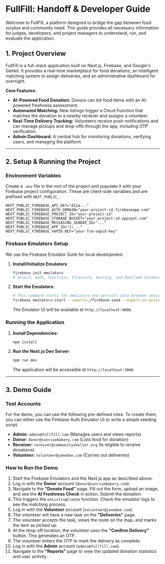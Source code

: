 # FullFill: Handoff & Developer Guide

Welcome to FullFill, a platform designed to bridge the gap between food surplus and community need. This guide provides all necessary information for judges, developers, and project managers to understand, run, and evaluate the application.

## 1. Project Overview

FullFill is a full-stack application built on Next.js, Firebase, and Google's Genkit. It provides a real-time marketplace for food donations, an intelligent matching system to assign deliveries, and an administrative dashboard for oversight.

**Core Features:**
- **AI-Powered Food Donation:** Donors can list food items with an AI-powered freshness assessment.
- **Automated Matching:** New listings trigger a Cloud Function that matches the donation to a nearby receiver and assigns a volunteer.
- **Real-Time Delivery Tracking:** Volunteers receive push notifications and can manage pickups and drop-offs through the app, including OTP verification.
- **Admin Dashboard:** A central hub for monitoring donations, verifying users, and managing the platform.

---

## 2. Setup & Running the Project

### Environment Variables

Create a `.env` file in the root of the project and populate it with your Firebase project configuration. These are client-side variables and are prefixed with `NEXT_PUBLIC_`.

```env
NEXT_PUBLIC_FIREBASE_API_KEY="AIza..."
NEXT_PUBLIC_FIREBASE_AUTH_DOMAIN="your-project-id.firebaseapp.com"
NEXT_PUBLIC_FIREBASE_PROJECT_ID="your-project-id"
NEXT_PUBLIC_FIREBASE_STORAGE_BUCKET="your-project-id.appspot.com"
NEXT_PUBLIC_FIREBASE_MESSAGING_SENDER_ID="..."
NEXT_PUBLIC_FIREBASE_APP_ID="1:..."
NEXT_PUBLIC_FIREBASE_VAPID_KEY="your-fcm-vapid-key"
```

### Firebase Emulators Setup

We use the Firebase Emulator Suite for local development.

1.  **Install/Initialize Emulators**:
    ```bash
    firebase init emulators
    # Select: Auth, Functions, Firestore, Hosting, and Realtime Database
    ```

2.  **Start the Emulators**:
    ```bash
    # This command starts the emulators and persists data between sessions
    firebase emulators:start --import=./firebase-seed --export-on-exit=./firebase-seed
    ```
    The Emulator UI will be available at `http://localhost:4000`.

### Running the Application

1.  **Install Dependencies**:
    ```bash
    npm install
    ```

2.  **Run the Next.js Dev Server**:
    ```bash
    npm run dev
    ```
    The application will be accessible at `http://localhost:3000`.

---

## 3. Demo Guide

### Test Accounts

For the demo, you can use the following pre-defined roles. To create them, you can either use the Firebase Auth Emulator UI or write a simple seeding script.

*   **Admin:** `admin@fullfill.com` (Manages users and views reports)
*   **Donor:** `donor@sunrisebakery.com` (Lists food for donation)
*   **Receiver:** `receiver@communityshelter.org` (Is eligible to receive donations)
*   **Volunteer:** `volunteer@janedoe.com` (Carries out deliveries)

### How to Run the Demo

1.  Start the Firebase Emulators and the Next.js app as described above.
2.  Log in with the **Donor** account (`donor@sunrisebakery.com`).
3.  Navigate to the **"Donate Food"** page. Fill out the form, upload an image, and see the **AI Freshness Check** in action. Submit the donation.
4.  This triggers the `onListingCreate` function. Check the emulator logs to see the matching process.
5.  Log in with the **Volunteer** account (`volunteer@janedoe.com`).
6.  The volunteer will have a new task on the **"Deliveries"** page.
7.  The volunteer accepts the task, views the route on the map, and marks the item as picked up.
8.  At the drop-off location, the volunteer uses the **"Confirm Delivery"** button. This generates an OTP.
9.  The volunteer enters the OTP to mark the delivery as complete.
10. Log in with the **Admin** account (`admin@fullfill.com`).
11. Navigate to the **"Reports"** page to view the updated donation statistics and user activity.
